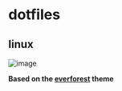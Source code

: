 # dotfiles

## linux
![image](https://github.com/user-attachments/assets/4197266e-66ae-475c-8f5a-62104c196f2b)

**Based on the [everforest](https://github.com/sainnhe/everforest) theme**
